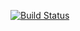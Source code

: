 [![Build Status](https://travis-ci.org/raincrash/raincrash.github.io.svg?branch=master)](https://travis-ci.org/raincrash/raincrash.github.io)
